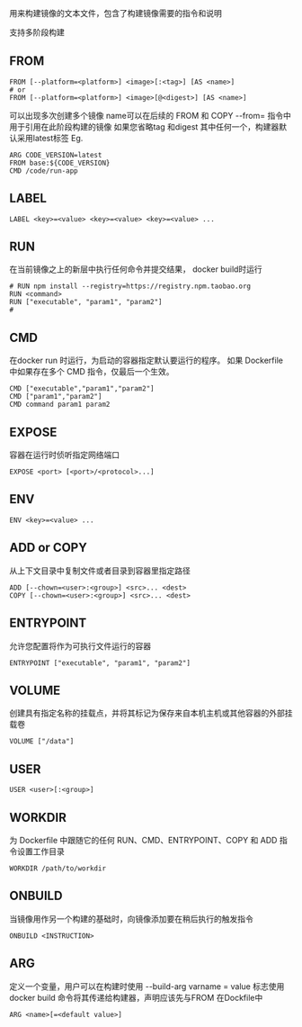用来构建镜像的文本文件，包含了构建镜像需要的指令和说明

支持多阶段构建

## FROM
```shell
FROM [--platform=<platform>] <image>[:<tag>] [AS <name>]
# or
FROM [--platform=<platform>] <image>[@<digest>] [AS <name>]
```
可以出现多次创建多个镜像
name可以在后续的 FROM 和 COPY --from=<name> 指令中用于引用在此阶段构建的镜像
如果您省略tag 和digest 其中任何一个，构建器默认采用latest标签
Eg.
```
ARG CODE_VERSION=latest
FROM base:${CODE_VERSION}
CMD /code/run-app
```

## LABEL
```shell
LABEL <key>=<value> <key>=<value> <key>=<value> ...
```

## RUN
在当前镜像之上的新层中执行任何命令并提交结果， docker build时运行
```shell
# RUN npm install --registry=https://registry.npm.taobao.org
RUN <command>
RUN ["executable", "param1", "param2"]
# 

```

## CMD
在docker run 时运行，为启动的容器指定默认要运行的程序。
如果 Dockerfile 中如果存在多个 CMD 指令，仅最后一个生效。
```shell
CMD ["executable","param1","param2"]
CMD ["param1","param2"]
CMD command param1 param2
```

## EXPOSE
容器在运行时侦听指定网络端口
```shell
EXPOSE <port> [<port>/<protocol>...]
```

## ENV
```shell
ENV <key>=<value> ...
```

## ADD or COPY
从上下文目录中复制文件或者目录到容器里指定路径
```shell
ADD [--chown=<user>:<group>] <src>... <dest>
COPY [--chown=<user>:<group>] <src>... <dest>
```

## ENTRYPOINT
允许您配置将作为可执行文件运行的容器
```shell
ENTRYPOINT ["executable", "param1", "param2"]
```

## VOLUME
创建具有指定名称的挂载点，并将其标记为保存来自本机主机或其他容器的外部挂载卷
```shell
VOLUME ["/data"]
```

## USER
```shell
USER <user>[:<group>]
```

## WORKDIR
为 Dockerfile 中跟随它的任何 RUN、CMD、ENTRYPOINT、COPY 和 ADD 指令设置工作目录
```shell
WORKDIR /path/to/workdir
```

## ONBUILD
当镜像用作另一个构建的基础时，向镜像添加要在稍后执行的触发指令
```shell
ONBUILD <INSTRUCTION>
```

## ARG
定义一个变量，用户可以在构建时使用 --build-arg varname = value 标志使用 docker build 命令将其传递给构建器，声明应该先与FROM 在Dockfile中
```shell
ARG <name>[=<default value>]
```